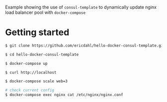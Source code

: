 Example showing the use of `consul-template` to dynamically update nginx load balancer pool with `docker-compose`

# Getting started

```bash
$ git clone https://github.com/ericdahl/hello-docker-consul-template.git

$ cd hello-docker-consul-template

$ docker-compose up

$ curl http://localhost

$ docker-compose scale web=3

# check current config
$ docker-compose exec nginx cat /etc/nginx/nginx.conf
```
